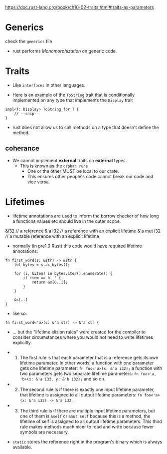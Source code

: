 https://doc.rust-lang.org/book/ch10-02-traits.html#traits-as-parameters

# Generics

check the `generics` file

- rust performs _Monomorphization_ on generic code.

# Traits

- Like `interfaces` in other languages.

- Here is an example of the `ToString` trait that is conditionally implemented on any type that implements the `Display` trait

```
impl<T: Display> ToString for T {
    // --snip--
}
```

- rust does not allow us to call methods on a type that doesn't define the method.

## coherance
- We cannot implement **external** traits on **external** types.
  - This is known as the `orphan rune`
    - One or the other MUST be local to our crate.
    - This ensures other people's code cannot break our code and vice versa.

# Lifetimes

- lifetime annotations are used to inform the borrow checker of how long a functions values etc should live in the outer scope.

&i32        // a reference
&'a i32     // a reference with an explicit lifetime
&'a mut i32 // a mutable reference with an explicit lifetime

- normally (in pre1.0 Rust) this code would have required lifetime annotations:

```
fn first_word(s: &str) -> &str {
    let bytes = s.as_bytes();

    for (i, &item) in bytes.iter().enumerate() {
        if item == b' ' {
            return &s[0..i];
        }
    }

    &s[..]
}
```
- like so:

```fn first_word<'a>(s: &'a str) -> &'a str {```

- ... but the "lifetime elision rules" were created for the compiler to consider circumstances where you would not need to write lifetimes explicitly.
- 1. The first rule is that each parameter that is a reference gets its own lifetime parameter. In other words, a function with one parameter gets one lifetime parameter: `fn foo<'a>(x: &'a i32);` a function with two parameters gets two separate lifetime parameters: `fn foo<'a, 'b>(x: &'a i32, y: &'b i32);` and so on.
- 2. The second rule is if there is exactly one input lifetime parameter, that lifetime is assigned to all output lifetime parameters: `fn foo<'a>(x: &'a i32) -> &'a i32`.
- 3. The third rule is if there are multiple input lifetime parameters, but one of them is `&self` or `&mut self` because this is a method, the lifetime of self is assigned to all output lifetime parameters. This third rule makes methods much nicer to read and write because fewer symbols are necessary.

- `static` stores the reference right in the program's binary which is always available.